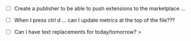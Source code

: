 - [ ] Create a publisher to be able to push extensions to the marketplace ...
- [ ] When I press ctrl d ... can I update metrics at the top of the file???
- [ ] Can I have text replacements for today/tomorrow? >


